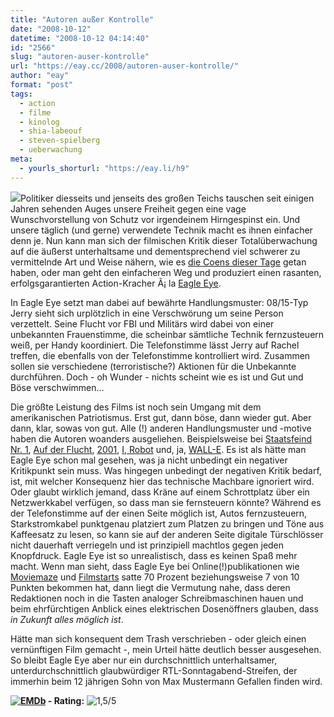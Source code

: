 ```yaml
---
title: "Autoren außer Kontrolle"
date: "2008-10-12"
datetime: "2008-10-12 04:14:40"
id: "2566"
slug: "autoren-auser-kontrolle"
url: "https://eay.cc/2008/autoren-auser-kontrolle/"
author: "eay"
format: "post"
tags:
  - action
  - filme
  - kinolog
  - shia-labeouf
  - steven-spielberg
  - ueberwachung
meta:
  - yourls_shorturl: "https://eay.li/h9"
---
```


![](/uploads/2008/eagleeye.jpg)Politiker diesseits und jenseits des großen Teichs tauschen seit einigen Jahren sehenden Auges unsere Freiheit gegen eine vage Wunschvorstellung von Schutz vor irgendeinem Hirngespinst ein. Und unsere täglich (und gerne) verwendete Technik macht es ihnen einfacher denn je. Nun kann man sich der filmischen Kritik dieser Totalüberwachung auf die äußerst unterhaltsame und dementsprechend viel schwerer zu vermittelnde Art und Weise nähern, wie es [die Coens dieser Tage](//eay.cc/2008/du-weist-dass-du-nichts-weist/) getan haben, oder man geht den einfacheren Weg und produziert einen rasanten, erfolgsgarantierten Action-Kracher Ã¡ la [Eagle Eye](http://www.imdb.com/title/tt1059786/).

In Eagle Eye setzt man dabei auf bewährte Handlungsmuster: 08/15-Typ Jerry sieht sich urplötzlich in eine Verschwörung um seine Person verzettelt. Seine Flucht vor FBI und Militärs wird dabei von einer unbekannten Frauenstimme, die scheinbar sämtliche Technik fernzusteuern weiß, per Handy koordiniert. Die Telefonstimme lässt Jerry auf Rachel treffen, die ebenfalls von der Telefonstimme kontrolliert wird. Zusammen sollen sie verschiedene (terroristische?) Aktionen für die Unbekannte durchführen. Doch - oh Wunder - nichts scheint wie es ist und Gut und Böse verschwimmen...

Die größte Leistung des Films ist noch sein Umgang mit dem amerikanischen Patriotismus. Erst gut, dann böse, dann wieder gut. Aber dann, klar, sowas von gut. Alle (!) anderen Handlungsmuster und -motive haben die Autoren woanders ausgeliehen. Beispielsweise bei [Staatsfeind Nr. 1](http://www.amazon.de/exec/obidos/ASIN/B00005NFD0/eayznet-21), [Auf der Flucht](http://www.amazon.de/exec/obidos/ASIN/B00005UQZ5/eayznet-21), [2001](http://www.amazon.de/exec/obidos/ASIN/B0019GZ9FK/eayznet-21), [I, Robot](http://www.amazon.de/exec/obidos/ASIN/B0002ZUHP6/eayznet-21) und, ja, [WALL-E](//eay.cc/2008/wall-e-and-eve-in-love/). Es ist als hätte man Eagle Eye schon mal gesehen, was ja nicht unbedingt ein negativer Kritikpunkt sein muss. Was hingegen unbedingt der negativen Kritik bedarf, ist, mit welcher Konsequenz hier das technische Machbare ignoriert wird. Oder glaubt wirklich jemand, dass Kräne auf einem Schrottplatz über ein Netzwerkkabel verfügen, so dass man sie fernsteuern könnte? Während es der Telefonstimme auf der einen Seite möglich ist, Autos fernzusteuern, Starkstromkabel punktgenau platziert zum Platzen zu bringen und Töne aus Kaffeesatz zu lesen, so kann sie auf der anderen Seite digitale Türschlösser nicht dauerhaft verriegeln und ist prinzipiell machtlos gegen jeden Knopfdruck. Eagle Eye ist so unrealistisch, dass es keinen Spaß mehr macht. Wenn man sieht, dass Eagle Eye bei Online(!)publikationen wie [Moviemaze](http://www.moviemaze.de/filme/2495/eagle-eye.html) und [Filmstarts](http://www.filmstarts.de/kritiken/74785-Eagle-Eye.html) satte 70 Prozent beziehungsweise 7 von 10 Punkten bekommen hat, dann liegt die Vermutung nahe, dass deren Redaktionen noch in die Tasten analoger Schreibmaschinen hauen und beim ehrfürchtigen Anblick eines elektrischen Dosenöffners glauben, dass _in Zukunft alles möglich ist_.

Hätte man sich konsequent dem Trash verschrieben - oder gleich einen vernünftigen Film gemacht -, mein Urteil hätte deutlich besser ausgesehen. So bleibt Eagle Eye aber nur ein durchschnittlich unterhaltsamer, unterdurchschnittlich glaubwürdiger RTL-Sonntagabend-Streifen, der immerhin beim 12 jährigen Sohn von Max Mustermann Gefallen finden wird.

 **[![EMDb](/uploads/pages/emdb/emdb_mini.gif)](http://eay.cc/emdb/) - Rating:** ![1,5/5](/uploads/pages/emdb/s_1-5.gif)
